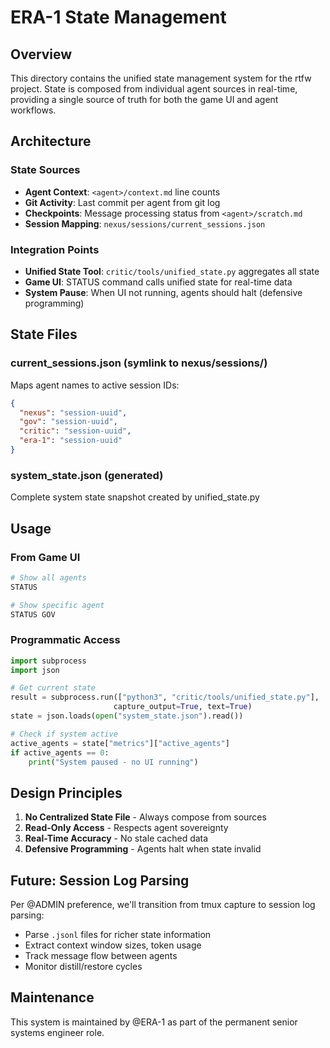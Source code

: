 # ERA-1 State Management

## Overview

This directory contains the unified state management system for the rtfw project. State is composed from individual agent sources in real-time, providing a single source of truth for both the game UI and agent workflows.

## Architecture

### State Sources
- **Agent Context**: `<agent>/context.md` line counts
- **Git Activity**: Last commit per agent from git log
- **Checkpoints**: Message processing status from `<agent>/scratch.md`
- **Session Mapping**: `nexus/sessions/current_sessions.json`

### Integration Points
- **Unified State Tool**: `critic/tools/unified_state.py` aggregates all state
- **Game UI**: STATUS command calls unified state for real-time data
- **System Pause**: When UI not running, agents should halt (defensive programming)

## State Files

### current_sessions.json (symlink to nexus/sessions/)
Maps agent names to active session IDs:
```json
{
  "nexus": "session-uuid",
  "gov": "session-uuid",
  "critic": "session-uuid",
  "era-1": "session-uuid"
}
```

### system_state.json (generated)
Complete system state snapshot created by unified_state.py

## Usage

### From Game UI
```bash
# Show all agents
STATUS

# Show specific agent
STATUS GOV
```

### Programmatic Access
```python
import subprocess
import json

# Get current state
result = subprocess.run(["python3", "critic/tools/unified_state.py"], 
                       capture_output=True, text=True)
state = json.loads(open("system_state.json").read())

# Check if system active
active_agents = state["metrics"]["active_agents"]
if active_agents == 0:
    print("System paused - no UI running")
```

## Design Principles

1. **No Centralized State File** - Always compose from sources
2. **Read-Only Access** - Respects agent sovereignty
3. **Real-Time Accuracy** - No stale cached data
4. **Defensive Programming** - Agents halt when state invalid

## Future: Session Log Parsing

Per @ADMIN preference, we'll transition from tmux capture to session log parsing:
- Parse `.jsonl` files for richer state information
- Extract context window sizes, token usage
- Track message flow between agents
- Monitor distill/restore cycles

## Maintenance

This system is maintained by @ERA-1 as part of the permanent senior systems engineer role.